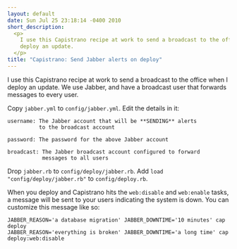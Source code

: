 ```yaml
---
layout: default
date: Sun Jul 25 23:18:14 -0400 2010
short_description:
  <p>
    I use this Capistrano recipe at work to send a broadcast to the office when I
    deploy an update.
  </p>
title: "Capistrano: Send Jabber alerts on deploy"
---
```


I use this Capistrano recipe at work to send a broadcast to the
office when I deploy an update. We use Jabber, and have a broadcast
user that forwards messages to every user.

<script src="http://gist.github.com/490141.js?file=jabber.rb"> </script>

Copy `jabber.yml` to `config/jabber.yml`. Edit the details in it:

    username: The Jabber account that will be **SENDING** alerts
              to the broadcast account

    password: The password for the above Jabber account

    broadcast: The Jabber broadcast account configured to forward
               messages to all users

Drop `jabber.rb` to `config/deploy/jabber.rb`. Add
`load "config/deploy/jabber.rb"` to `config/deploy.rb`.

When you deploy and Capistrano hits the `web:disable`
and `web:enable` tasks, a message will be sent to your
users indicating the system is down. You can customize this
message like so:

    JABBER_REASON='a database migration' JABBER_DOWNTIME='10 minutes' cap deploy
    JABBER_REASON='everything is broken' JABBER_DOWNTIME='a long time' cap deploy:web:disable

